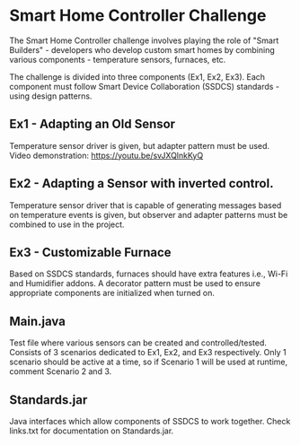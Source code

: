 # Smart Home Controller Challenge
The Smart Home Controller challenge involves playing the role of "Smart Builders" - developers who develop custom smart homes by combining various components - temperature sensors, furnaces, etc. 

The challenge is divided into three components (Ex1, Ex2, Ex3). Each component must follow Smart Device Collaboration (SSDCS) standards - using design patterns.

## Ex1 - Adapting an Old Sensor
Temperature sensor driver is given, but adapter pattern must be used.
Video demonstration: https://youtu.be/svJXQlnkKyQ

## Ex2 - Adapting a Sensor with inverted control.
Temperature sensor driver that is capable of generating messages based on temperature events is given, but observer and adapter patterns must be combined to use in the project.

## Ex3 - Customizable Furnace
Based on SSDCS standards, furnaces should have extra features i.e., Wi-Fi and Humidifier addons. A decorator pattern must be used to ensure appropriate components are initialized when turned on.

## Main.java
Test file where various sensors can be created and controlled/tested. Consists of 3 scenarios dedicated to Ex1, Ex2, and Ex3 respectively. Only 1 scenario should be active at a time, so if Scenario 1 will be used at runtime, comment Scenario 2 and 3.

## Standards.jar
Java interfaces which allow components of SSDCS to work together. Check links.txt for documentation on Standards.jar.
